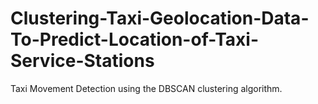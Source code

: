 # Clustering-Taxi-Geolocation-Data-To-Predict-Location-of-Taxi-Service-Stations
Taxi Movement Detection using the DBSCAN clustering algorithm.
